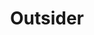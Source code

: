 ---
layout: module
num: 16
title: Outsider
type: lecture
draft: 0
group: 8
show_schedule: 1
due_date: 2024-02-29
slides:
  - url: TBA
    title: Outsider
readings:
  - title: Blockchain Chicken Farm
    url: https://canvas.northwestern.edu/files/18534860/
    author: Wang, X.
    date: 2020
    source: Farrar, Straus and Giroux
--- 